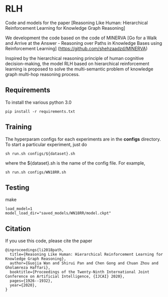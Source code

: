 # RLH
Code and models for the paper [Reasoning Like Human: Hierarchical Reinforcement Learning for Knowledge Graph Reasoning]

We development the code based on the code of MINERVA [Go for a Walk and Arrive at the Answer - Reasoning over Paths in Knowledge Bases using Reinforcement Learning] (https://github.com/shehzaadzd/MINERVA)

Inspired by the hierarchical reasoning principle of human cognitive decision-making, the model RLH based on hierarchical reinforcement
learning is proposed to solve the multi-semantic problem of knowledge graph multi-hop reasoning process.


## Requirements
To install the various python 3.0
```
pip install -r requirements.txt
```

## Training
The hyperparam configs for each experiments are in the **configs** directory. To start a particular experiment, just do
```
sh run.sh configs/${dataset}.sh
```
where the ${dataset}.sh is the name of the config file. For example, 
```
sh run.sh configs/WN18RR.sh
```

## Testing
make
```
load_model=1
model_load_dir="saved_models/WN18RR/model.ckpt"
```


## Citation
If you use this code, please cite the paper
```
@inproceedings{li2018path,
  title={Reasoning Like Human: Hierarchical Reinforcement Learning for Knowledge Graph Reasoning},
  author={Guojia Wan and Shirui Pan and Chen Gong and Chuan Zhou and Gholamreza Haffari},
  booktitle={Proceedings of the Twenty-Ninth International Joint Conference on Artificial Intelligence, {IJCAI} 2020},
  pages={1926--1932},
  year={2020},
}
```
